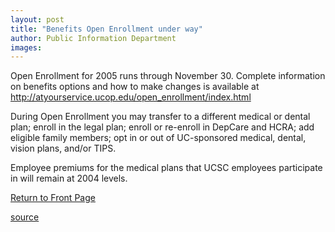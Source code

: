 ```yaml
---
layout: post
title: "Benefits Open Enrollment under way"
author: Public Information Department
images:
---
```


Open Enrollment for 2005 runs through November 30. Complete information on benefits options and how to make changes is available at <http://atyourservice.ucop.edu/open_enrollment/index.html>

During Open Enrollment you may transfer to a different medical or dental plan; enroll in the legal plan; enroll or re-enroll in DepCare and HCRA; add eligible family members; opt in or out of UC-sponsored medical, dental, vision plans, and/or TIPS.

Employee premiums for the medical plans that UCSC employees participate in will remain at 2004 levels.

[Return to Front Page][1]

[1]: http://currents.ucsc.edu/

[source](http://www1.ucsc.edu/currents/04-05/11-15/brief-benefits.asp "Permalink to brief-benefits")
